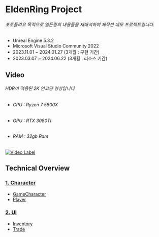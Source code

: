 EldenRing Project
===============================
###### 포토폴리오 목적으로 엘든링의 내용들을 재해석하여 제작한 데모 프로젝트입니다. 

* Unreal Engine 5.3.2
* Microsoft Visual Studio Community 2022
* 2023.11.01 ~ 2024.01.27 (3개월 : 구현 기간)
* 2023.03.07 ~ 2024.06.22 (3개월 : 리소스 기간)

Video
----------
###### HDR이 적용된 2K 인코딩 영상입니다.
* ###### CPU : Ryzen 7 5800X
* ###### GPU : RTX 3080TI
* ###### RAM : 32gb Ram</br>
[![Video Label](http://img.youtube.com/vi/ZO0a9uATi-o/0.jpg)](https://youtu.be/ZO0a9uATi-o)</br>

Technical Overview
------------------

### [1. Character](https://github.com/yolong1020/EldenRing/blob/main/Overviews/Character/Character.md)
- [GameCharacter](https://github.com/yolong1020/EldenRing/blob/main/Overviews/Character/GameCharacter.md)
- [Player](https://github.com/yolong1020/EldenRing/blob/main/Overviews/Character/Player.md)
### [2. UI](https://github.com/yolong1020/EldenRing/blob/main/Overviews/UI/Inventory/Inventory.md)
- [Inventory](https://github.com/yolong1020/EldenRing/blob/main/Overviews/UI/Inventory/Inventory.md)
- [Trade](https://github.com/yolong1020/EldenRing/blob/main/Overviews/UI/Trade/Trade.md)
